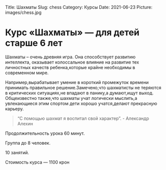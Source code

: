 Title: Шахматы
Slug: chess
Category: Курсы
Date: 2021-06-23
Picture: images/chess.jpg

# Курс «Шахматы» — для детей старше 6 лет

Шахматы – очень древняя игра. Она способствует развитию интеллекта, оказывает колоссальное влияние на развитие тех личностных качеств ребенка,которые крайне необходимы в современном мире.

Например,вырабатывает умение в короткий промежуток времени принимать правильное решение.Замечено,что шахматисты не теряются в критических ситуациях,не впадают в панику,а думают,ищут выход.       Общеизвестно также,что шахматы учат логически мыслить,а увлекающиеся этим спортом дети хорошо учатся,делают прекрасную карьеру.

> “С помощью шахмат я воспитал свой характер”.  - Александр Алехин

Продолжительность урока 60 минут.

Группа до 8 человек.

10 занятий.

Стоимость курса — 1100 крон
